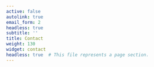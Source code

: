 ```yaml
---
active: false
autolink: true
email_form: 2
headless: true
subtitle: ''
title: Contact
weight: 130
widget: contact
headless: true  # This file represents a page section.
---
```


